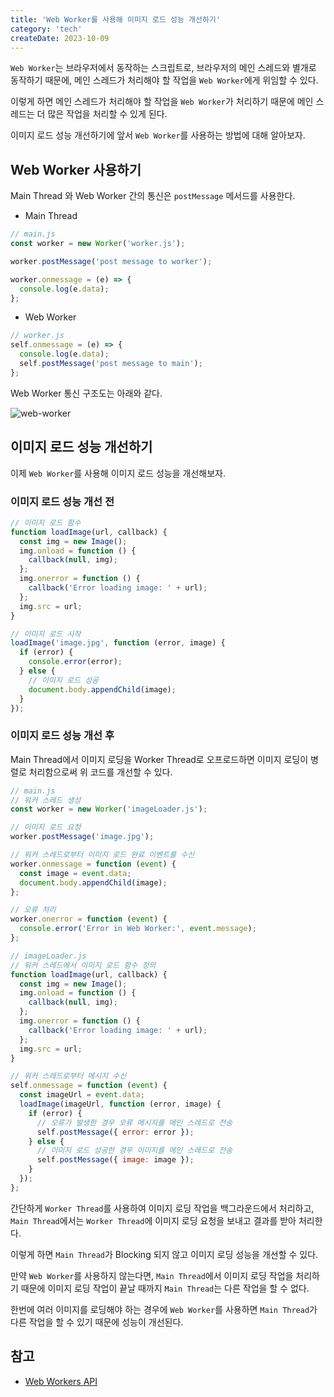 ```yaml
---
title: 'Web Worker를 사용해 이미지 로드 성능 개선하기'
category: 'tech'
createDate: 2023-10-09
---
```


`Web Worker`는 브라우저에서 동작하는 스크립트로, 브라우저의 메인 스레드와 별개로 동작하기 때문에, 메인 스레드가 처리해야 할 작업을 `Web Worker`에게 위임할 수 있다.

이렇게 하면 메인 스레드가 처리해야 할 작업을 `Web Worker`가 처리하기 때문에 메인 스레드는 더 많은 작업을 처리할 수 있게 된다.

이미지 로드 성능 개선하기에 앞서 `Web Worker`를 사용하는 방법에 대해 알아보자.

## Web Worker 사용하기

Main Thread 와 Web Worker 간의 통신은 `postMessage` 메서드를 사용한다.

- Main Thread

```js
// main.js
const worker = new Worker('worker.js');

worker.postMessage('post message to worker');

worker.onmessage = (e) => {
  console.log(e.data);
};
```

- Web Worker

```js
// worker.js
self.onmessage = (e) => {
  console.log(e.data);
  self.postMessage('post message to main');
};
```

Web Worker 통신 구조도는 아래와 같다.

![web-worker](https://github.com/Jangyusu/yusu.log/assets/60203731/70113831-5de6-47b1-8f42-0589fd33bacb)

## 이미지 로드 성능 개선하기

이제 `Web Worker`를 사용해 이미지 로드 성능을 개선해보자.

### 이미지 로드 성능 개선 전

```js
// 이미지 로드 함수
function loadImage(url, callback) {
  const img = new Image();
  img.onload = function () {
    callback(null, img);
  };
  img.onerror = function () {
    callback('Error loading image: ' + url);
  };
  img.src = url;
}

// 이미지 로드 시작
loadImage('image.jpg', function (error, image) {
  if (error) {
    console.error(error);
  } else {
    // 이미지 로드 성공
    document.body.appendChild(image);
  }
});
```

### 이미지 로드 성능 개선 후

Main Thread에서 이미지 로딩을 Worker Thread로 오프로드하면 이미지 로딩이 병렬로 처리함으로써 위 코드를 개선할 수 있다.

```js
// main.js
// 워커 스레드 생성
const worker = new Worker('imageLoader.js');

// 이미지 로드 요청
worker.postMessage('image.jpg');

// 워커 스레드로부터 이미지 로드 완료 이벤트를 수신
worker.onmessage = function (event) {
  const image = event.data;
  document.body.appendChild(image);
};

// 오류 처리
worker.onerror = function (event) {
  console.error('Error in Web Worker:', event.message);
};
```

```js
// imageLoader.js
// 워커 스레드에서 이미지 로드 함수 정의
function loadImage(url, callback) {
  const img = new Image();
  img.onload = function () {
    callback(null, img);
  };
  img.onerror = function () {
    callback('Error loading image: ' + url);
  };
  img.src = url;
}

// 워커 스레드로부터 메시지 수신
self.onmessage = function (event) {
  const imageUrl = event.data;
  loadImage(imageUrl, function (error, image) {
    if (error) {
      // 오류가 발생한 경우 오류 메시지를 메인 스레드로 전송
      self.postMessage({ error: error });
    } else {
      // 이미지 로드 성공한 경우 이미지를 메인 스레드로 전송
      self.postMessage({ image: image });
    }
  });
};
```

간단하게 `Worker Thread`를 사용하여 이미지 로딩 작업을 백그라운드에서 처리하고, `Main Thread`에서는 `Worker Thread`에 이미지 로딩 요청을 보내고 결과를 받아 처리한다.

이렇게 하면 `Main Thread`가 Blocking 되지 않고 이미지 로딩 성능을 개선할 수 있다.

만약 `Web Worker`를 사용하지 않는다면, `Main Thread`에서 이미지 로딩 작업을 처리하기 때문에 이미지 로딩 작업이 끝날 때까지 `Main Thread`는 다른 작업을 할 수 없다.

한번에 여러 이미지를 로딩해야 하는 경우에 `Web Worker`를 사용하면 `Main Thread`가 다른 작업을 할 수 있기 때문에 성능이 개선된다.

## 참고

- [Web Workers API](https://developer.mozilla.org/ko/docs/Web/API/Web_Workers_API)
